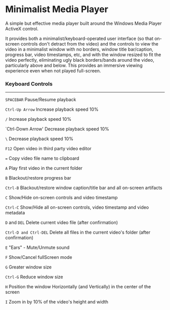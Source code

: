 Minimalist Media Player
=====================

A simple but effective media player built around the Windows Media Player ActiveX control.

It provides both a minimalist/keyboard-operated user interface (so that on-screen controls don't detract from the video) and the controls to view the video in a minimalist window with no borders, window title bar/caption, progress bar, video timestamps, etc, and with the window resized to fit the video perfectly, eliminating ugly black borders/bands around the video, particularly above and below. This provides an immersive viewing experience even when not played full-screen.

### Keyboard Controls
---------------------

`SPACEBAR`				Pause/Resume playback

`Ctrl-Up Arrow`			Increase playback speed 10%

`/`						Increase playback speed 10%

`Ctrl-Down Arrow'		Decrease playback speed 10%

`\`						Decrease playback speed 10%

`F12`					Open video in third party video editor

`=`						Copy video file name to clipboard

`A`						Play first video in the current folder

`B`						Blackout/restore progress bar

`Ctrl-B`				Blackout/restore window caption/title bar and all on-screen artifacts

`C`						Show/Hide on-screen controls and video timestamp

`Ctrl-C`				Show/Hide all on-screen controls, video timestamp and video metadata

`D` and `DEL`			Delete current video file (after confirmation)

`Ctrl-D and Ctrl-DEL`	Delete all files in the current video's folder (after confirmation)

`E`						"Ears" - Mute/Unmute sound

`F`						Show/Cancel fullScreen mode

`G`						Greater window size

`Ctrl-G`				Reduce window size

`H`						Position the window Horizontally (and Vertically) in the center of the screen

`I`						Zoom in by 10% of the video's height and width

	
